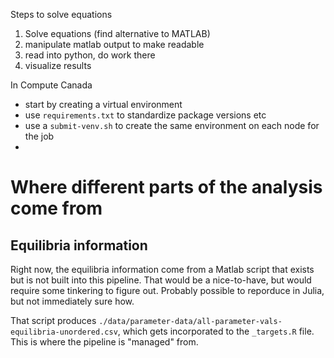 Steps to solve equations
1. Solve equations (find alternative to MATLAB)
2. manipulate matlab output to make readable
3. read into python,  do work there
4. visualize results 


In Compute Canada
- start by creating a virtual environment 
- use `requirements.txt` to standardize package versions etc
- use a `submit-venv.sh` to create the same environment on each node for the job 
- 

# Where different parts of the analysis come from 

## Equilibria information

Right now, the equilibria information come from a Matlab script that exists but is not built into this pipeline. That would be a nice-to-have, but would require some tinkering to figure out. Probably possible to reporduce in Julia, but not immediately sure how. 

That script produces `./data/parameter-data/all-parameter-vals-equilibria-unordered.csv`, which gets incorporated to the `_targets.R` file. This is where the pipeline is "managed" from. 